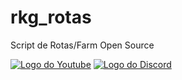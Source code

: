 # rkg_rotas

Script de Rotas/Farm Open Source 


<a href="https://youtu.be/6-ys75FN2AE"><img  alt="Logo do Youtube" src="https://img.shields.io/badge/YouTube-FF0000?style=for-the-badge&logo=youtube&logoColor=white"></a>
<a href="https://discord.gg/CZaYaJGcMP"><img  alt="Logo do Discord" src="https://img.shields.io/badge/Discord-7289DA?style=for-the-badge&logo=discord&logoColor=white"></a>
